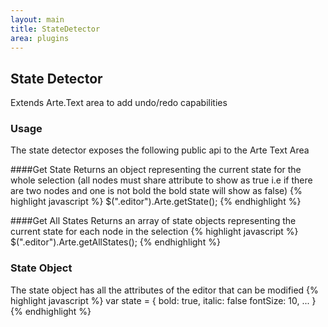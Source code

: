 ```yaml
---
layout: main
title: StateDetector
area: plugins
---
```


## State Detector

Extends Arte.Text area to add undo/redo capabilities

### Usage
The state detector exposes the following public api to the Arte Text Area

####Get State
Returns an object representing the current state for the whole selection (all nodes must share attribute to show as true i.e if there are two nodes and one is not bold the bold state will show as false)
{% highlight javascript %}
    $(".editor").Arte.getState(); 
{% endhighlight %}

####Get All States
Returns an array of state objects representing the current state for each node in the selection
{% highlight javascript %}
    $(".editor").Arte.getAllStates(); 
{% endhighlight %}

### State Object
The state object has all the attributes of the editor that can be modified
{% highlight javascript %}
    var state = {
        bold: true,
        italic: false
        fontSize: 10,
        ...
    }    
{% endhighlight %}
